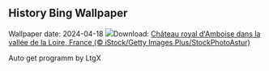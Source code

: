 ## History Bing Wallpaper
Wallpaper date: 2024-04-18
![](https://www.bing.com/th?id=OHR.MonumentsDay_FR-FR8787138664_UHD.jpg&w=1000)Download: [Château royal d'Amboise dans la vallée de la Loire, France (© iStock/Getty Images Plus/StockPhotoAstur)](https://www.bing.com/th?id=OHR.MonumentsDay_FR-FR8787138664_UHD.jpg)

Auto get programm by LtgX
